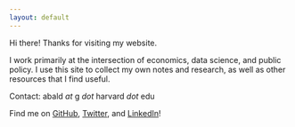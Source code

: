 ```yaml
---
layout: default
---
```


Hi there! Thanks for visiting my website. 

I work primarily at the intersection of economics, data science, and public policy. I use this site to collect my own notes and research, as well as other resources that I find useful.

Contact: abald _at_ g _dot_ harvard _dot_ edu

Find me on [GitHub](https://github.com/anthonybald), [Twitter](https://www.twitter.com/AnthonyPBald), and [LinkedIn](https://www.linkedin.com/in/anthonybald)!
